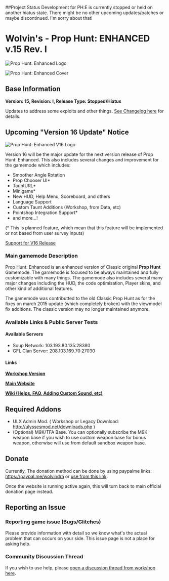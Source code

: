 ##Project Status
Development for PH:E is currently stopped or held on another hiatus state. There might be no other upcoming updates/patches or maybe discontinued. I'm sorry about that!

# Wolvin's - Prop Hunt: ENHANCED v.15 Rev. I

![Prop Hunt: Enhanced Logo](https://i.ibb.co/7Yq3PhX/image.png "Prop Hunt: Enhanced v.15")

![Prop Hunt: Enhanced Cover](https://i.ibb.co/4PV3QSk/image.png "Prop Hunt: Enhanced v.15 New Main Menu")

## Base Information
**Version: 15, Revision: I, Release Type: Stopped/Hiatus**

Updates to address some exploits and other things. [See Changelog here](https://steamcommunity.com/sharedfiles/filedetails/changelog/417565863) for details.

## Upcoming "Version 16 Update" Notice

![Prop Hunt: Enhanced V16 Logo](https://i.ibb.co/gP5qzwc/phe.jpg "Prop Hunt: Enhanced v.16")

Version 16 will be the major update for the next version release of Prop Hunt: Enhanced. This also includes several changes and improvement for the gamemode which includes:
- Smoother Angle Rotation
- Prop Chooser UI*
- TauntURL*
- Minigame*
- New HUD, Help Menu, Scoreboard, and others
- Language Support
- Custom Taunt Additions (Workshop, from Data, etc)
- Pointshop Integration Support*
- and more...!

(* This is planned feature, which mean that this feature will be implemented or not based from user survey inputs)

[Support for V16 Release](https://ko-fi.com/post/Prop-Hunt-Enhanced-XVI---Teaser-T6T2OHNJ)

### Main gamemode Description
Prop Hunt: Enhanced is an enhanced version of Classic original **Prop Hunt** Gamemode. The gamemode is focused to be always maintained and fully customizable with many things.
The gamemode also includes several many major changes including the HUD, the code optimisation, Player skins, and other kind of additional features.

The gamemode was contributted to the old Classic Prop Hunt as for the fixes on march 2015 update (which completely broken) with the viewmodel fix additions. The classic version may no longer
maintained anymore.

### Available Links & Public Server Tests

#### Available Servers
- Soup Network: 103.193.80.135:28380
- GFL Clan Server: 208.103.169.70:27030

#### Links

[**Workshop Version**](https://steamcommunity.com/sharedfiles/filedetails/?id=417565863)

[**Main Website**](https://vinzuerio.bitbucket.io/phe)

[**Wiki (Helps, FAQ, Adding Custom Sound, etc)**](https://vinzuerio.bitbucket.io/phe/faq)

## Required Addons
* ULX Admin Mod. ( Workshop or Legacy Download: http://ulyssesmod.net/downloads.php )
* (Optional) M9K/TFA Base. You can optionally subscribe the M9K weapon base if you wish to use custom weapon base for bonus weapon, otherwise will use from default sandbox weapon base.

## Donate
Currently, The donation method can be done by using paypalme links: https://paypal.me/wolvindra or [use from this link](https://vinzuerio.bitbucket.io/phe/#donate).

Once the website is running active again, this will turn back to main official donation page instead.

## Reporting an Issue

### Reporting game issue (Bugs/Glitches)
Please provide information with detail so we know what's the actual problem that can occurs on your side. This issue page is not a place for asking help.

### Community Discussion Thread
If you wish to use help, please [open a discussion thread from workshop here](http://steamcommunity.com/sharedfiles/filedetails/discussions/417565863).